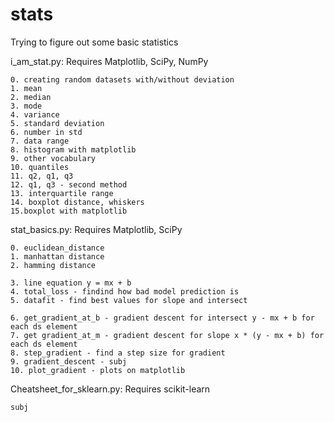 # stats
Trying to figure out some basic statistics

i_am_stat.py:
    Requires Matplotlib, SciPy, NumPy

    0. creating random datasets with/without deviation
    1. mean
    2. median
    3. mode
    4. variance
    5. standard deviation
    6. number in std
    7. data range
    8. histogram with matplotlib
    9. other vocabulary
    10. quantiles
    11. q2, q1, q3
    12. q1, q3 - second method
    13. interquartile range
    14. boxplot distance, whiskers
    15.boxplot with matplotlib

stat_basics.py:
    Requires Matplotlib, SciPy
    
    0. euclidean_distance
    1. manhattan distance
    2. hamming distance
    
    3. line equation y = mx + b
    4. total_loss - findind how bad model prediction is
    5. datafit - find best values for slope and intersect
    
    6. get_gradient_at_b - gradient descent for intersect y - mx + b for each ds element
    7. get gradient_at_m - gradient descent for slope x * (y - mx + b) for each ds element
    8. step_gradient - find a step size for gradient
    9. gradient_descent - subj
    10. plot_gradient - plots on matplotlib
    
Cheatsheet_for_sklearn.py:
    Requires scikit-learn

    subj
